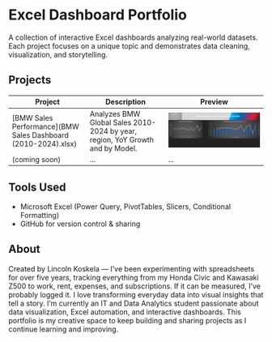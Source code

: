 # Excel Dashboard Portfolio

A collection of interactive Excel dashboards analyzing real-world datasets.  
Each project focuses on a unique topic and demonstrates data cleaning, visualization, and storytelling.

##  Projects

| Project | Description | Preview |
|----------|--------------|----------|
| [BMW Sales Performance](BMW Sales Dashboard (2010-2024).xlsx) | Analyzes BMW Global Sales 2010-2024 by year, region, YoY Growth and by Model. | ![BMW Sales Preview](./1.png) |
| (coming soon) | ... | ... |

## Tools Used
- Microsoft Excel (Power Query, PivotTables, Slicers, Conditional Formatting)
- GitHub for version control & sharing

## About
Created by Lincoln Koskela — I’ve been experimenting with spreadsheets for over five years, tracking everything from my Honda Civic and Kawasaki Z500 to work, rent, expenses, and subscriptions. If it can be measured, I’ve probably logged it. I love transforming everyday data into visual insights that tell a story.
I’m currently an IT and Data Analytics student passionate about data visualization, Excel automation, and interactive dashboards. This portfolio is my creative space to keep building and sharing projects as I continue learning and improving.
